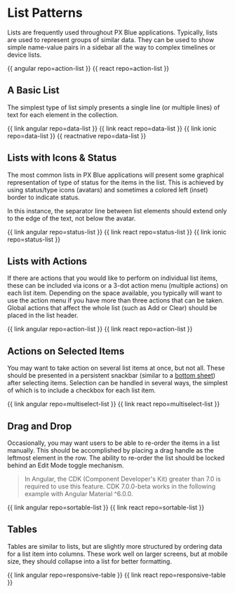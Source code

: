# List Patterns

Lists are frequently used throughout PX Blue applications. Typically, lists are used to represent groups of similar data. They can be used to show simple name-value pairs in a sidebar all the way to complex timelines or device lists.

{{ angular repo=action-list }}
{{ react repo=action-list }}

## A Basic List

The simplest type of list simply presents a single line (or multiple lines) of text for each element in the collection.

{{ link angular repo=data-list }}
{{ link react repo=data-list }}
{{ link ionic repo=data-list }}
{{ reactnative repo=data-list }}

## Lists with Icons & Status

The most common lists in PX Blue applications will present some graphical representation of type of status for the items in the list. This is achieved by using status/type icons (avatars) and sometimes a colored left (inset) border to indicate status.

In this instance, the separator line between list elements should extend only to the edge of the text, not below the avatar.


{{ link angular repo=status-list }}
{{ link react repo=status-list }}
{{ link ionic repo=status-list }}

## Lists with Actions

If there are actions that you would like to perform on individual list items, these can be included via icons or a 3-dot action menu (multiple actions) on each list item. Depending on the space available, you typically will want to use the action menu if you have more than three actions that can be taken. Global actions that affect the whole list (such as Add or Clear) should be placed in the list header.

{{ link angular repo=action-list }}
{{ link react repo=action-list }}

## Actions on Selected Items

You may want to take action on several list items at once, but not all. These should be presented in a persistent snackbar (similar to a [bottom sheet](/patterns/overlay)) after selecting items. Selection can be handled in several ways, the simplest of which is to include a checkbox for each list item.

{{ link angular repo=multiselect-list }}
{{ link react repo=multiselect-list }}

## Drag and Drop

Occasionally, you may want users to be able to re-order the items in a list manually. This should be accomplished by placing a drag handle as the leftmost element in the row. The ability to re-order the list should be locked behind an Edit Mode toggle mechanism.

>In Angular, the CDK (Component Developer's Kit) greater than 7.0 is required to use this feature.  CDK 7.0.0-beta works in the following example with Angular Material ^6.0.0.

{{ link angular repo=sortable-list }}
{{ link react repo=sortable-list }}

## Tables

Tables are similar to lists, but are slightly more structured by ordering data for a list item into columns. These work well on larger screens, but at mobile size, they should collapse into a list for better formatting.


{{ link angular repo=responsive-table }}
{{ link react repo=responsive-table }}

